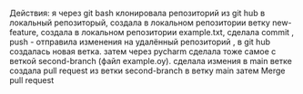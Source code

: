 Действия:
я через git bash клонировала репозиторий из git hub в локальный репозиторый, 
создала в локальном репозитории ветку new-feature, 
создала в локальном репозитории example.txt, 
сделала commit , push - отправила изменения на удалённый репозиторий , 
в git hub создалась новая ветка.
затем через pycharm сделала тоже самое с веткой second-branch (файл example.oy). 
сделала измения в main ветке
создала pull request из ветки second-branch в ветку main 
затем Merge pull request
